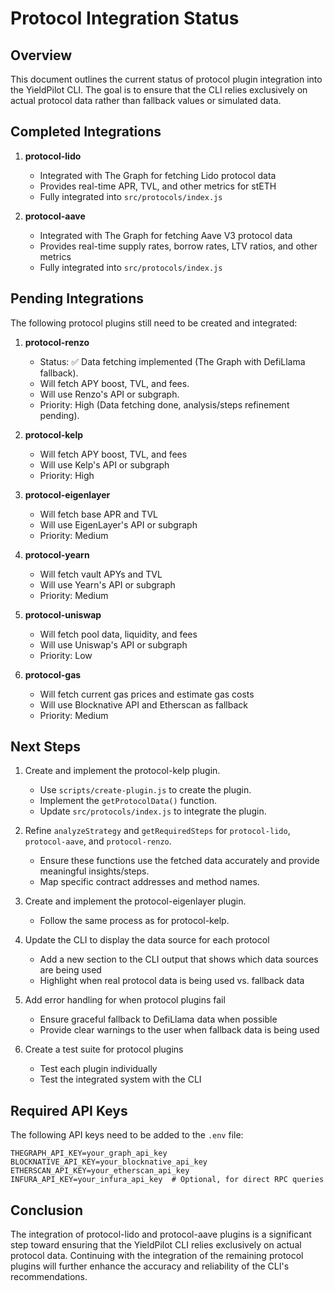 # Protocol Integration Status

## Overview

This document outlines the current status of protocol plugin integration into the YieldPilot CLI. The goal is to ensure that the CLI relies exclusively on actual protocol data rather than fallback values or simulated data.

## Completed Integrations

1. **protocol-lido**
   - Integrated with The Graph for fetching Lido protocol data
   - Provides real-time APR, TVL, and other metrics for stETH
   - Fully integrated into `src/protocols/index.js`

2. **protocol-aave**
   - Integrated with The Graph for fetching Aave V3 protocol data
   - Provides real-time supply rates, borrow rates, LTV ratios, and other metrics
   - Fully integrated into `src/protocols/index.js`

## Pending Integrations

The following protocol plugins still need to be created and integrated:

1. **protocol-renzo**
   - Status: ✅ Data fetching implemented (The Graph with DefiLlama fallback).
   - Will fetch APY boost, TVL, and fees.
   - Will use Renzo's API or subgraph.
   - Priority: High (Data fetching done, analysis/steps refinement pending).

2. **protocol-kelp**
   - Will fetch APY boost, TVL, and fees
   - Will use Kelp's API or subgraph
   - Priority: High

3. **protocol-eigenlayer**
   - Will fetch base APR and TVL
   - Will use EigenLayer's API or subgraph
   - Priority: Medium

4. **protocol-yearn**
   - Will fetch vault APYs and TVL
   - Will use Yearn's API or subgraph
   - Priority: Medium

5. **protocol-uniswap**
   - Will fetch pool data, liquidity, and fees
   - Will use Uniswap's API or subgraph
   - Priority: Low

6. **protocol-gas**
   - Will fetch current gas prices and estimate gas costs
   - Will use Blocknative API and Etherscan as fallback
   - Priority: Medium

## Next Steps

1. Create and implement the protocol-kelp plugin.
   - Use `scripts/create-plugin.js` to create the plugin.
   - Implement the `getProtocolData()` function.
   - Update `src/protocols/index.js` to integrate the plugin.

2. Refine `analyzeStrategy` and `getRequiredSteps` for `protocol-lido`, `protocol-aave`, and `protocol-renzo`.
   - Ensure these functions use the fetched data accurately and provide meaningful insights/steps.
   - Map specific contract addresses and method names.

3. Create and implement the protocol-eigenlayer plugin.
   - Follow the same process as for protocol-kelp.

4. Update the CLI to display the data source for each protocol
   - Add a new section to the CLI output that shows which data sources are being used
   - Highlight when real protocol data is being used vs. fallback data

5. Add error handling for when protocol plugins fail
   - Ensure graceful fallback to DefiLlama data when possible
   - Provide clear warnings to the user when fallback data is being used

6. Create a test suite for protocol plugins
   - Test each plugin individually
   - Test the integrated system with the CLI

## Required API Keys

The following API keys need to be added to the `.env` file:

```
THEGRAPH_API_KEY=your_graph_api_key
BLOCKNATIVE_API_KEY=your_blocknative_api_key
ETHERSCAN_API_KEY=your_etherscan_api_key
INFURA_API_KEY=your_infura_api_key  # Optional, for direct RPC queries
```

## Conclusion

The integration of protocol-lido and protocol-aave plugins is a significant step toward ensuring that the YieldPilot CLI relies exclusively on actual protocol data. Continuing with the integration of the remaining protocol plugins will further enhance the accuracy and reliability of the CLI's recommendations. 